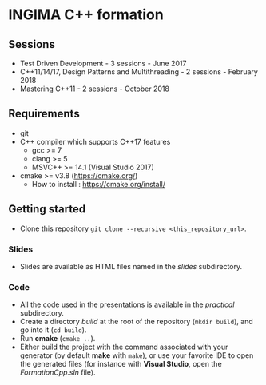 # INGIMA C++ formation

## Sessions

* Test Driven Development - 3 sessions - June 2017
* C++11/14/17, Design Patterns and Multithreading - 2 sessions - February 2018
* Mastering C++11 - 2 sessions - October 2018

## Requirements

* git
* C++ compiler which supports C++17 features
  - gcc >= 7
  - clang >= 5
  - MSVC++ >= 14.1 (Visual Studio 2017)
* cmake >= v3.8 (https://cmake.org/)
  - How to install : https://cmake.org/install/

## Getting started

* Clone this repository
 `git clone --recursive <this_repository_url>`.

### Slides

* Slides are available as HTML files named in the *slides* subdirectory.

### Code
* All the code used in the presentations is available in the *practical* subdirectory.
* Create a directory *build* at the root of the repository (`mkdir build`), and
  go into it (`cd build`).
* Run **cmake** (`cmake ..`).
* Either build the project with the command associated with your generator (by
  default **make** with `make`), or use your favorite IDE to open the generated
  files (for instance with **Visual Studio**, open the *FormationCpp.sln* file).
